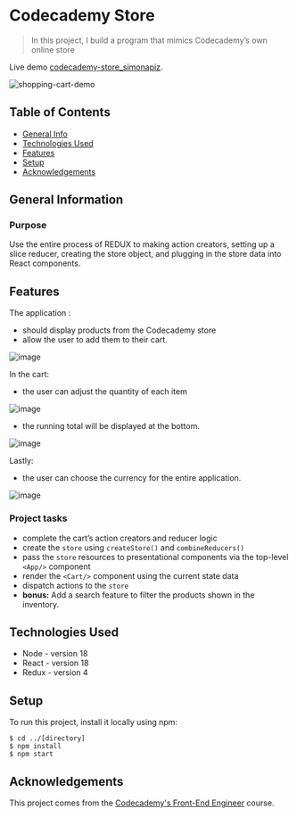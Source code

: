 # Codecademy Store
> In this project, I build a program that mimics Codecademy’s own online store

Live demo [codecademy-store_simonapiz](https://codecademy-store_simonapiz.surge.sh/). <!-- If you have the project hosted somewhere, include the link here. -->

![shopping-cart-demo](https://github.com/SimonaPiz/CodecademyStore/assets/91121660/8111b6d8-afca-4f54-bbac-2f8a7dd3c48a)

## Table of Contents
* [General Info](#general-information)
* [Technologies Used](#technologies-used)
* [Features](#features)
* [Setup](#setup)
* [Acknowledgements](#acknowledgements)

## General Information
### Purpose
Use the entire process of REDUX to making action creators, setting up a slice reducer, creating the store object, and plugging in the store data into React components.

## Features
The application :
- should display products from the Codecademy store 
- allow the user to add them to their cart. 

![image](https://github.com/SimonaPiz/CodecademyStore/assets/91121660/c2883785-8c7e-473e-bc5c-d560d70007eb)

In the cart:
- the user can adjust the quantity of each item 

![image](https://github.com/SimonaPiz/CodecademyStore/assets/91121660/2e327a3c-3e2f-42a2-a5b2-4da2d91c49b6)

- the running total will be displayed at the bottom.

![image](https://github.com/SimonaPiz/CodecademyStore/assets/91121660/64bce8a2-96b5-47fa-b597-ddc0253b0191)

Lastly:
- the user can choose the currency for the entire application.

![image](https://github.com/SimonaPiz/CodecademyStore/assets/91121660/d6c5a56e-769e-4bac-95f7-e12fc263a30b)

### Project tasks

- complete the cart’s action creators and reducer logic
- create the `store` using `createStore()` and `combineReducers()`
- pass the `store` resources to presentational components via the top-level `<App/>` component
- render the `<Cart/>` component using the current state data
- dispatch actions to the `store`
- **bonus:** Add a search feature to filter the products shown in the inventory.

## Technologies Used
- Node - version 18
- React - version 18
- Redux - version 4

## Setup
To run this project, install it locally using npm:
```
$ cd ../[directory]
$ npm install
$ npm start
```

## Acknowledgements
This project comes from the [Codecademy's Front-End Engineer](https://join.codecademy.com/learn/paths/front-end-engineer-career-path-b/) course.
